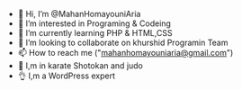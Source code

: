 - 👋 Hi, I’m @MahanHomayouniAria
- 👀 I’m interested in Programing & Codeing
- 🌱 I’m currently learning PHP & HTML,CSS
- 💞️ I’m looking to collaborate on khurshid Programin Team
- 📫 How to reach me ("mahanhomayouniaria@gmail.com")
- 🏃 I,m in karate Shotokan and judo
- 👌 I,m a WordPress expert

<!---
MahanHomayouniAria/MahanHomayouniAria is a ✨ special ✨ repository because its `README.md` (this file) appears on your GitHub profile.
You can click the Preview link to take a look at your changes.
--->

